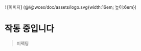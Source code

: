 <!--DESC: {"아이콘":"탐색"} -->
! [이미지] (@/@wcex/doc/assets/logo.svg{width:16em; 높이:6em})
# 작동 중입니다
> 퍼펙팅
